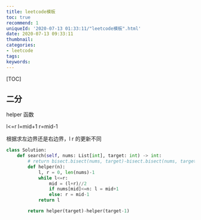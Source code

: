 ```yaml
---
title: leetcode模板
toc: true
recommend: 1
uniqueId: '2020-07-13 01:33:11/"leetcode模板".html'
date: 2020-07-13 09:33:11
thumbnail:
categories:
- leetcode
tags:
keywords:
---
```


[TOC]

<!--more-->

## 二分

helper 函数

l<=r  l=mid+1 r=mid-1 

根据求左边界还是右边界，l r 的更新不同

```python
class Solution:
    def search(self, nums: List[int], target: int) -> int:
        # return bisect.bisect(nums, target)-bisect.bisect(nums, target-1)
        def helper(n):
            l, r = 0, len(nums)-1
            while l<=r:
                mid = (l+r)//2
                if nums[mid]<=n: l = mid+1
                else: r = mid-1
            return l

        return helper(target)-helper(target-1)
```

